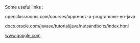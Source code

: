 Some useful links :

openclassrooms.com/courses/apprenez-a-programmer-en-java

docs.oracle.com/javase/tutorial/java/nutsandbolts/index.html

www.google.com